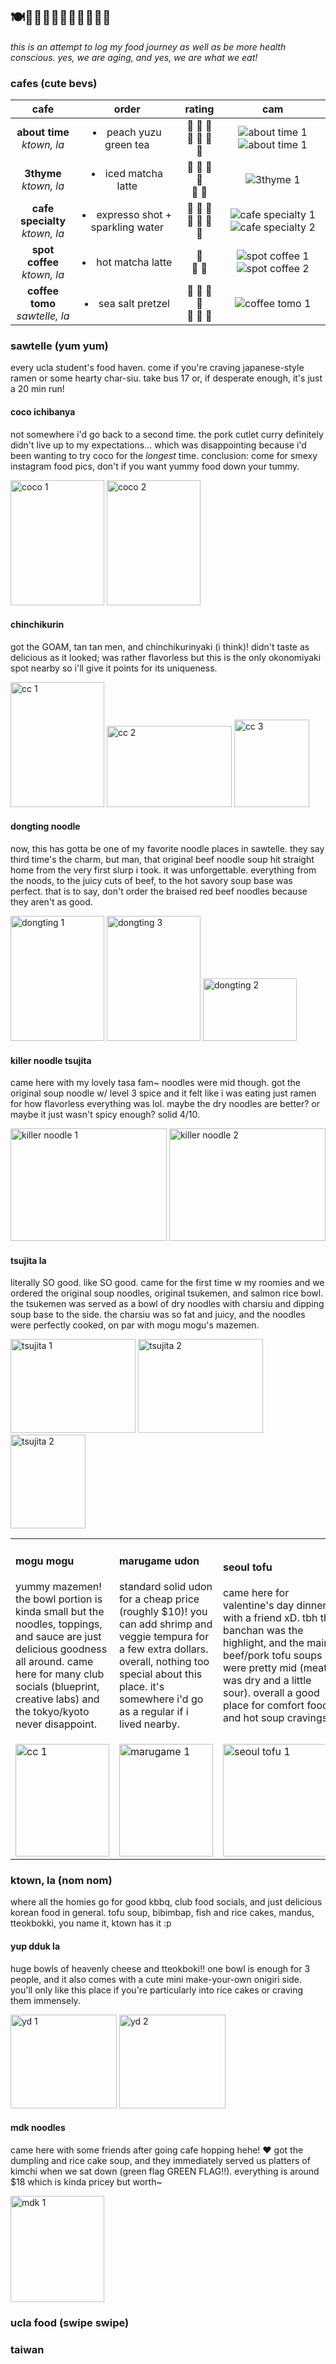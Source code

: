 ## 🍽️🍜🍇🍤🍧🍹🌽🍔🍱🍊🍢

*this is an attempt to log my food journey as well as be more health conscious. yes, we are aging, and yes, we are what we eat!*

### cafes (cute bevs)
|                  cafe                  |                   order                   |                                   rating                                    |                                                               cam                                                                |
| :------------------------------------: | :---------------------------------------: | :-------------------------------------------------------------------------: | :------------------------------------------------------------------------------------------------------------------------------: |
|   **about time** <br /> *ktown, la*    |       <li>peach yuzu green tea</li>       |            :tea: :tea: :tea: <br /> :book: :book: :book: :book:             |    <img src="/images/food/about_time.png" alt="about time 1" /> <img src="/images/food/about_time2.png" alt="about time 1"/>     |
|    **3thyme**   <br /> *ktown, la*     |        <li>iced matcha latte</li>         |                :tea: :tea: :tea: :tea: <br /> :book: :book:                 |                                       <img src="/images/food/3thyme.png" alt="3thyme 1" />                                       |
| **cafe specialty**  <br /> *ktown, la* | <li>expresso shot + sparkling water </li> |            :tea: :tea: :tea: <br /> :book: :book: :book: :book:             | <img src="/images/food/specialty1.jpg" alt="cafe specialty 1" /><img src="/images/food/specialty2.jpg" alt="cafe specialty 2" /> |
|  **spot coffee**  <br /> *ktown, la*   |        <li>hot matcha latte </li>         |                         :tea: <br /> :book: :book:                          |        <img src="/images/food/spot1.jpg" alt="spot coffee 1" />  <img src="/images/food/spot2.jpg" alt="spot coffee 2" />        |
| **coffee tomo**  <br /> *sawtelle, la* |        <li>sea salt pretzel </li>         | :croissant: :croissant: :croissant: :croissant: <br /> :book: :book: :book: |                                     <img src="/images/food/tomo1.jpg" alt="coffee tomo 1" />                                     |

### sawtelle (yum yum)

every ucla student's food haven. come if you're craving japanese-style ramen or some hearty char-siu. take bus 17 or, if desperate enough, it's just a 20 min run!

#### coco ichibanya
not somewhere i'd go back to a second time. the pork cutlet curry definitely didn't live up to my expectations... which was disappointing because i'd been wanting to try coco for the *longest* time. conclusion: come for smexy instagram food pics, don't if you want yummy food down your tummy.

<img src="/images/food/coco1.png" alt="coco 1" style="width: 150px; height: 200px"/>
<img src="/images/food/coco2.png" alt="coco 2" style="width: 150px; height: 200px"/>

#### chinchikurin
got the GOAM, tan tan men, and chinchikurinyaki (i think)! didn't taste as delicious as it looked; was rather flavorless but this is the only okonomiyaki spot nearby so i'll give it points for its uniqueness.
 
<img src="/images/food/cc1.JPG" alt="cc 1" style="width: 150px; height: 200px"/>
<img src="/images/food/cc2.JPG" alt="cc 2" style="width: 200px; height: 130px"/>
<img src="/images/food/cc3.JPG" alt="cc 3" style="width: 120px; height: 140px"/>

#### dongting noodle
now, this has gotta be one of my favorite noodle places in sawtelle. they say third time's the charm, but man, that original beef noodle soup hit straight home from the very first slurp i took. it was unforgettable. everything from the noods, to the juicy cuts of beef, to the hot savory soup base was perfect. that is to say, don't order the braised red beef noodles because they aren't as good.

<img src="/images/food/braised_beef_noodles.webp" alt="dongting 1" style="width: 150px; height: 200px"/>
 <img src="/images/food/dongting3.png" alt="dongting 3" style="width: 150px; height: 200px"/>
 <img src="/images/food/dongting1.png" alt="dongting 2" style="width: 150px; height: 100px"/>

#### killer noodle tsujita
came here with my lovely tasa fam~ noodles were mid though. got the original soup noodle w/ level 3 spice and it felt like i was eating just ramen for how flavorless everything was lol. maybe the dry noodles are better? or maybe it just wasn't spicy enough? solid 4/10.

<img src="/images/food/killer1.jpg" alt="killer noodle 1" style="width: 250px; height: 180px"/>
<img src="/images/food/killer2.jpg" alt="killer noodle 2" style="width: 250px; height: 180px"/>

#### tsujita la
literally SO good. like SO good. came for the first time w my roomies and we ordered the original soup noodles, original tsukemen, and salmon rice bowl. the tsukemen was served as a bowl of dry noodles with charsiu and dipping soup base to the side. the charsiu was so fat and juicy, and the noodles were perfectly cooked, on par with mogu mogu's mazemen.

<img src="/images/food/tsujita1.png" alt="tsujita 1" style="width: 200px; height: 150px"/>
<img src="/images/food/tsujita2.JPG" alt="tsujita 2" style="width: 200px; height: 150px"/>
<img src="/images/food/tsujita3.jpg" alt="tsujita 2" style="width: 120px; height: 150px"/>

<div style="two-column">
<table class="no-border-table">
 <tr>
    <td>
        <h4>mogu mogu</h4>
        <p>yummy mazemen! the bowl portion is kinda small but the noodles, toppings, and sauce are just delicious goodness all around. came here for many club socials (blueprint, creative labs) and the tokyo/kyoto never disappoint.</p>
    </td>
    <td>
        <h4>marugame udon</h4>
        <p>standard solid udon for a cheap price (roughly $10)! you can add shrimp and veggie tempura for a few extra dollars. overall, nothing too special about this place. it's somewhere i'd go as a regular if i lived nearby.</p>
    </td>
    <td>
        <h4>seoul tofu</h4>
        <p>came here for valentine's day dinner with a friend xD. tbh the banchan was the highlight, and the main beef/pork tofu soups were pretty mid (meat was dry and a little sour). overall a good place for comfort food and hot soup cravings!</p>
    </td>
 </tr>
 <tr>
    <td>
        <img src="/images/food/mm1.JPG" alt="cc 1" style="width: 150px; height: 180px"/>
    </td>
    <td>
        <img src="/images/food/marugame1.jpg" alt="marugame 1" style="width: 150px; height: 180px"/>
    </td>
    <td>
        <img src="/images/food/seoultofu.png" alt="seoul tofu 1" style="width: 180px; height: 180px"/>
    </td>
 </tr>
</table>
</div>

### ktown, la (nom nom)
where all the homies go for good kbbq, club food socials, and just delicious korean food in general. tofu soup, bibimbap, fish and rice cakes, mandus, tteokbokki, you name it, ktown has it :p

#### yup dduk la

huge bowls of heavenly cheese and tteokboki!! one bowl is enough for 3 people, and it also comes with a cute mini make-your-own onigiri side. you'll only like this place if you're particularly into rice cakes or craving them immensely.

<img src="/images/food/yd1.JPG" alt="yd 1" style="width: 170px; height: 150px"/>
<img src="/images/food/yd2.JPG" alt="yd 2" style="width: 170px; height: 150px"/>

#### mdk noodles
came here with some friends after going cafe hopping hehe! :heart: got the dumpling and rice cake soup, and they immediately served us platters of kimchi when we sat down (green flag GREEN FLAG!!). everything is around $18 which is kinda pricey but worth~

<img src="/images/food/mdk.png" alt="mdk 1" style="width: 150px; height: 170px"/>

### ucla food (swipe swipe)

### taiwan